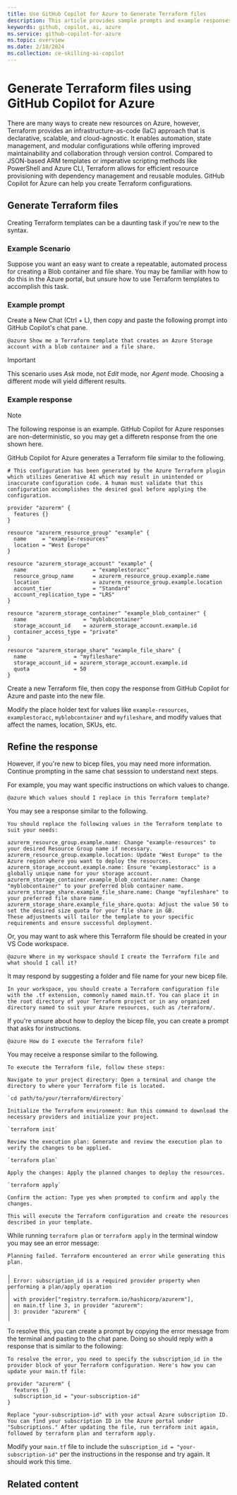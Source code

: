 ```yaml
---
title: Use GitHub Copilot for Azure to Generate Terraform files
description: This article provides sample prompts and example responses from GitHub Copilot for Azure to create Terraform files to deploy Azure resources.
keywords: github, copilot, ai, azure
ms.service: github-copilot-for-azure
ms.topic: overview
ms.date: 2/18/2024
ms.collection: ce-skilling-ai-copilot
---
```


# Generate Terraform files using GitHub Copilot for Azure

There are many ways to create new resources on Azure, however, Terraform provides an infrastructure-as-code (IaC) approach that is declarative, scalable, and cloud-agnostic. It enables automation, state management, and modular configurations while offering improved maintainability and collaboration through version control. Compared to JSON-based ARM templates or imperative scripting methods like PowerShell and Azure CLI, Terraform allows for efficient resource provisioning with dependency management and reusable modules. GitHub Copilot for Azure can help you create Terraform configurations.

## Generate Terraform files

Creating Terraform templates can be a daunting task if you're new to the syntax.

### Example Scenario

Suppose you want an easy want to create a repeatable, automated process for creating a Blob container and file share. You may be familiar with how to do this in the Azure portal, but unsure how to use Terraform templates to accomplish this task.

### Example prompt

Create a New Chat (Ctrl + L), then copy and paste the following prompt into GitHub Copilot's chat pane.

```
@azure Show me a Terraform template that creates an Azure Storage account with a blob container and a file share.
```

> [!IMPORTANT]
> This scenario uses *Ask* mode, not *Edit* mode, nor *Agent* mode. Choosing a different mode will yield different results.

### Example response

> [!NOTE]
> The following response is an example. GitHub Copilot for Azure responses are non-deterministic, so you may get a differetn response from the one shown here.

GitHub Copilot for Azure generates a Terraform file similar to the following.


```
# This configuration has been generated by the Azure Terraform plugin which utilizes Generative AI which may result in unintended or inaccurate configuration code. A human must validate that this configuration accomplishes the desired goal before applying the configuration.

provider "azurerm" {
  features {}
}

resource "azurerm_resource_group" "example" {
  name     = "example-resources"
  location = "West Europe"
}

resource "azurerm_storage_account" "example" {
  name                     = "examplestoracc"
  resource_group_name      = azurerm_resource_group.example.name
  location                 = azurerm_resource_group.example.location
  account_tier             = "Standard"
  account_replication_type = "LRS"
}

resource "azurerm_storage_container" "example_blob_container" {
  name                  = "myblobcontainer"
  storage_account_id    = azurerm_storage_account.example.id
  container_access_type = "private"
}

resource "azurerm_storage_share" "example_file_share" {
  name               = "myfileshare"
  storage_account_id = azurerm_storage_account.example.id
  quota              = 50
}
```

Create a new Terraform file, then copy the response from GitHub Copilot for Azure and paste into the new file.

Modify the place holder text for values like `example-resources`, `examplestoracc`, `myblobcontainer` and `myfileshare`, and modify values that affect the names, location, SKUs, etc.

## Refine the response

However, if you're new to bicep files, you may need more information. Continue prompting in the same chat sesssion to understand next steps.

For example, you may want specific instructions on which values to change.

```
@azure Which values should I replace in this Terraform template?
```

You may see a response similar to the following.

```
You should replace the following values in the Terraform template to suit your needs:

azurerm_resource_group.example.name: Change "example-resources" to your desired Resource Group name if necessary.
azurerm_resource_group.example.location: Update "West Europe" to the Azure region where you want to deploy the resources.
azurerm_storage_account.example.name: Ensure "examplestoracc" is a globally unique name for your storage account.
azurerm_storage_container.example_blob_container.name: Change "myblobcontainer" to your preferred blob container name.
azurerm_storage_share.example_file_share.name: Change "myfileshare" to your preferred file share name.
azurerm_storage_share.example_file_share.quota: Adjust the value 50 to set the desired size quota for your file share in GB.
These adjustments will tailor the template to your specific requirements and ensure successful deployment.
```

Or, you may want to ask where this Terraform file should be created in your VS Code workspace.

```
@azure Where in my workspace should I create the Terraform file and what should I call it?
```

It may respond by suggesting a folder and file name for your new bicep file.

```
In your workspace, you should create a Terraform configuration file with the .tf extension, commonly named main.tf. You can place it in the root directory of your Terraform project or in any organized directory named to suit your Azure resources, such as /terraform/.
```

If you're unsure about how to deploy the bicep file, you can create a prompt that asks for instructions.

```
@azure How do I execute the Terraform file?
```

You may receive a response similar to the following.

```
To execute the Terraform file, follow these steps:

Navigate to your project directory: Open a terminal and change the directory to where your Terraform file is located.

`cd path/to/your/terraform/directory`

Initialize the Terraform environment: Run this command to download the necessary providers and initialize your project.

`terraform init`

Review the execution plan: Generate and review the execution plan to verify the changes to be applied.

`terraform plan`

Apply the changes: Apply the planned changes to deploy the resources.

`terraform apply`

Confirm the action: Type yes when prompted to confirm and apply the changes.

This will execute the Terraform configuration and create the resources described in your template.
```

While running `terraform plan` or `terraform apply` in the terminal window you may see an error message:

```
Planning failed. Terraform encountered an error while generating this plan.

╷
│ Error: subscription_id is a required provider property when performing a plan/apply operation
│
│ with provider["registry.terraform.io/hashicorp/azurerm"],
│ on main.tf line 3, in provider "azurerm":
│ 3: provider "azurerm" {
│
```

To resolve this, you can create a prompt by copying the error message from the terminal and pasting to the chat pane. Doing so should reply with a response that is similar to the following:

```
To resolve the error, you need to specify the subscription_id in the provider block of your Terraform configuration. Here's how you can update your main.tf file:

provider "azurerm" {
  features {}
  subscription_id = "your-subscription-id"
}

Replace "your-subscription-id" with your actual Azure subscription ID. You can find your subscription ID in the Azure portal under "Subscriptions." After updating the file, run terraform init again, followed by terraform plan and terraform apply.
```

Modify your `main.tf` file to include the `subscription_id = "your-subscription-id"` per the instructions in the response and try again. It should work this time.


## Related content

